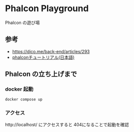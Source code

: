 # Phalcon Playground
Phalcon の遊び場

## 参考

 * https://dico.me/back-end/articles/293
 * [phalconチュートリアル(日本語)](https://phalcon-docs-ja.readthedocs.io/ja/stable/reference/tutorial.html)


## Phalcon の立ち上げまで
### docker 起動
```bash
docker compose up 
```

### アクセス
http://localhost/ にアクセスすると 404になることで起動を確認


